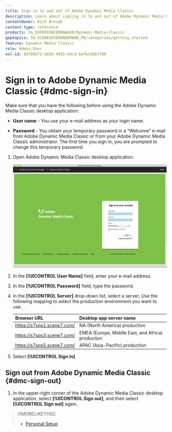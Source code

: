 ```yaml
---
title: Sign in to and out of Adobe Dynamic Media Classic
description: Learn about signing in to and out of Adobe Dynamic Media Classic and connecting to a production environment server in North America (NA), or Europe, Middle East, Africa (EMEA), or Asia-Pacific (APAC).
contentOwner: Rick Brough
content-type: reference
products: SG_EXPERIENCEMANAGER/Dynamic-Media-Classic
geptopics: SG_SCENESEVENONDEMAND_PK/categories/getting_started
feature: Dynamic Media Classic
role: Admin,User
exl-id: 8d70db72-b02b-4915-b4c3-6efb146b7f08
---
```

<!-- UPDATE THIS TOPIC AFTER DECEMBER 31, 2020!!!!! -->

# Sign in to Adobe Dynamic Media Classic {#dmc-sign-in}

Make sure that you have the following before using the Adobe Dynamic Media Classic desktop application:

* **User name** - You use your e-mail address as your login name.

* **Password** - You obtain your temporary password in a “Welcome” e-mail from Adobe Dynamic Media Classic or from your Adobe Dynamic Media Classic administrator. The first time you sign in, you are prompted to change this temporary password.

1. Open Adobe Dynamic Media Classic desktop application.

    ![Adobe Dynamic Media Classic sign in](/help/using/assets/dmclassic-login1.png)

1. In the **[!UICONTROL User Name]** field, enter your e-mail address.
1. In the **[!UICONTROL Password]** field, type the password.
1. In the **[!UICONTROL Server]** drop-down list, select a server. 
Use the following mapping to select the production environment you want to use.

    | Browser URL | Desktop app server name |
    | --- | --- |
    | https://s7sps1.scene7.com/ | NA (North America) production |
    | https://s7sps3.scene7.com/ | EMEA (Europe, Middle East, and Africa) production |
    | https://s7sps5.scene7.com/ | APAC (Asia-Pacific) production |

1. Select **[!UICONTROL Sign in]**.

## Sign out from Adobe Dynamic Media Classic {#dmc-sign-out} 

1. In the upper-right corner of the Adobe Dynamic Media Classic desktop application, select **[!UICONTROL Sign out]**, and then select **[!UICONTROL Sign out]** again.

>[!MORELIKETHIS]
>
>* [Personal Setup](personal-setup.md#personal_setup)
